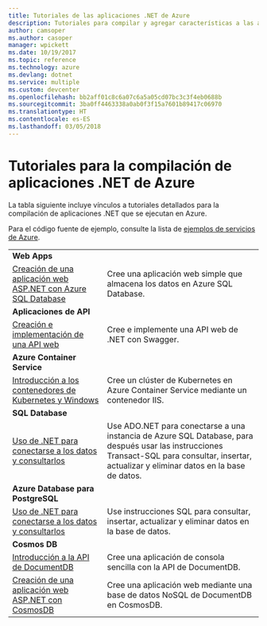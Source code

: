```yaml
---
title: Tutoriales de las aplicaciones .NET de Azure
description: Tutoriales para compilar y agregar características a las aplicaciones .NET web y móviles con servicios de Azure.
author: camsoper
ms.author: casoper
manager: wpickett
ms.date: 10/19/2017
ms.topic: reference
ms.technology: azure
ms.devlang: dotnet
ms.service: multiple
ms.custom: devcenter
ms.openlocfilehash: bb2aff01c8c6a07c6a5a05cd07bc3c3f4eb0688b
ms.sourcegitcommit: 3ba0ff4463338a0ab0f3f15a7601b89417c06970
ms.translationtype: HT
ms.contentlocale: es-ES
ms.lasthandoff: 03/05/2018
---
```

# <a name="tutorials-for-building-net-apps-in-azure"></a>Tutoriales para la compilación de aplicaciones .NET de Azure

La tabla siguiente incluye vínculos a tutoriales detallados para la compilación de aplicaciones .NET que se ejecutan en Azure.

Para el código fuente de ejemplo, consulte la lista de [ejemplos de servicios de Azure](https://azure.microsoft.com/resources/samples/?platform=dotnet).

| | |
|---|---|
| **Web Apps**||
| [Creación de una aplicación web ASP.NET con Azure SQL Database][1] | Cree una aplicación web simple que almacena los datos en Azure SQL Database. | 
| **Aplicaciones de API**||
| [Creación e implementación de una API web][3] | Cree e implemente una API web de .NET con Swagger. | 
| **Azure Container Service** ||
| [Introducción a los contenedores de Kubernetes y Windows][4] | Cree un clúster de Kubernetes en Azure Container Service mediante un contenedor IIS.
| **SQL Database** ||
| [Uso de .NET para conectarse a los datos y consultarlos][5] | Use ADO.NET para conectarse a una instancia de Azure SQL Database, para después usar las instrucciones Transact-SQL para consultar, insertar, actualizar y eliminar datos en la base de datos. | 
| **Azure Database para PostgreSQL** ||
| [Uso de .NET para conectarse a los datos y consultarlos][6] | Use instrucciones SQL para consultar, insertar, actualizar y eliminar datos en la base de datos. | 
| **Cosmos DB** ||
| [Introducción a la API de DocumentDB][7] | Cree una aplicación de consola sencilla con la API de DocumentDB. | 
| [Creación de una aplicación web ASP.NET con CosmosDB][8] | Cree una aplicación web mediante una base de datos NoSQL de DocumentDB en CosmosDB. | 

[1]: /azure/app-service-web/app-service-web-tutorial-dotnet-sqldatabase
[2]: /azure/documentdb/documentdb-dotnet-application
[3]: /azure/app-service-api/app-service-api-dotnet-get-started
[4]: /azure/container-service/container-service-kubernetes-windows-walkthrough
[5]: /azure/sql-database/sql-database-connect-query-dotnet
[6]: /azure/postgresql/connect-csharp
[7]: /azure/cosmos-db/documentdb-dotnetcore-get-started
[8]: /azure/cosmos-db/documentdb-dotnet-application
